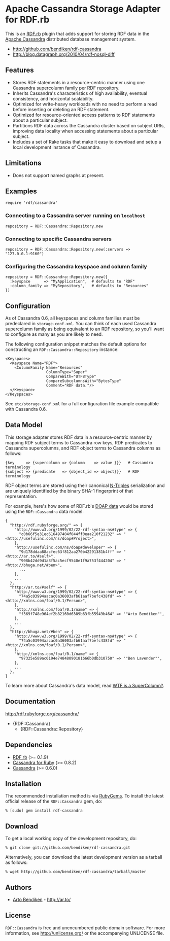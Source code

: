Apache Cassandra Storage Adapter for RDF.rb
===========================================

This is an [RDF.rb][] plugin that adds support for storing RDF data in the
[Apache Cassandra][Cassandra] distributed database management system.

* <http://github.com/bendiken/rdf-cassandra>
* <http://blog.datagraph.org/2010/04/rdf-nosql-diff>

Features
--------

* Stores RDF statements in a resource-centric manner using one Cassandra
  supercolumn family per RDF repository.
* Inherits Cassandra's characteristics of high availability, eventual
  consistency, and horizontal scalability.
* Optimized for write-heavy workloads with no need to perform a read before
  inserting or deleting an RDF statement.
* Optimized for resource-oriented access patterns to RDF statements about a
  particular subject.
* Partitions RDF data across the Cassandra cluster based on subject URIs,
  improving data locality when accessing statements about a particular
  subject.
* Includes a set of Rake tasks that make it easy to download and setup a
  local development instance of Cassandra.

Limitations
-----------

* Does not support named graphs at present.

Examples
--------

    require 'rdf/cassandra'

### Connecting to a Cassandra server running on `localhost`

    repository = RDF::Cassandra::Repository.new

### Connecting to specific Cassandra servers

    repository = RDF::Cassandra::Repository.new(:servers => "127.0.0.1:9160")

### Configuring the Cassandra keyspace and column family

    repository = RDF::Cassandra::Repository.new({
      :keyspace      => "MyApplication",  # defaults to "RDF"
      :column_family => "MyRepository",   # defaults to "Resources"
    })

Configuration
-------------

As of Cassandra 0.6, all keyspaces and column families must be predeclared
in `storage-conf.xml`. You can think of each used Cassandra supercolumn
family as being equivalent to an RDF repository, so you'll want to configure
as many as you are likely to need.

The following configuration snippet matches the default options for constructing
an `RDF::Cassandra::Repository` instance:

    <Keyspaces>
      <Keyspace Name="RDF">
        <ColumnFamily Name="Resources"
                      ColumnType="Super"
                      CompareWith="UTF8Type"
                      CompareSubcolumnsWith="BytesType"
                      Comment="RDF data."/>
      </Keyspace>
    </Keyspaces>

See `etc/storage-conf.xml` for a full configuration file example compatible
with Cassandra 0.6.

Data Model
----------

This storage adapter stores RDF data in a resource-centric manner by mapping
RDF subject terms to Cassandra row keys, RDF predicates to Cassandra
supercolumns, and RDF object terms to Cassandra columns as follows:

    {key     => {supercolumn => {column    => value }}}   # Cassandra terminology
    {subject => {predicate   => {object_id => object}}}   # RDF terminology

RDF object terms are stored using their canonical [N-Triples][]
serialization and are uniquely identified by the binary SHA-1 fingerprint of
that representation.

For example, here's how some of RDF.rb's [DOAP data][RDF.rb DOAP] would be
stored using the `RDF::Cassandra` data model:

    {
      "http://rdf.rubyforge.org/" => {
        "http://www.w3.org/1999/02/22-rdf-syntax-ns#type" => {
          "c0b66f5e31ec616497404f044ff0eaa210f21232" => "<http://usefulinc.com/ns/doap#Project>",
        },
        "http://usefulinc.com/ns/doap#developer" => {
          "9d178ddaa88acfec63f812aa270b42291381b4ff" => "<http://ar.to/#self>",
          "908b42dd9d1a3f5ac5ecf9540e1f9a753f444204" => "<http://bhuga.net/#ben>",
          ...
        },
        ...
      },
      "http://ar.to/#self" => {
        "http://www.w3.org/1999/02/22-rdf-syntax-ns#type" => {
          "74a5c03994aacac0a36003afb61aaf7befc438fd" => "<http://xmlns.com/foaf/0.1/Person>",
        },
        "http://xmlns.com/foaf/0.1/name" => {
          "f369f748e964ef2b82160d6389b63fb55949b464" => '"Arto Bendiken"',
        },
        ...
      },
      "http://bhuga.net/#ben" => {
        "http://www.w3.org/1999/02/22-rdf-syntax-ns#type" => {
          "74a5c03994aacac0a36003afb61aaf7befc438fd" => "<http://xmlns.com/foaf/0.1/Person>",
        },
        "http://xmlns.com/foaf/0.1/name" => {
          "97325e589ac0194e74848090181b66b0db310750" => '"Ben Lavender"',
        },
        ...
      },
    }

To learn more about Cassandra's data model, read [WTF is a SuperColumn?][WTF].

Documentation
-------------

<http://rdf.rubyforge.org/cassandra/>

* {RDF::Cassandra}
  * {RDF::Cassandra::Repository}

Dependencies
------------

* [RDF.rb](http://rubygems.org/gems/rdf) (>= 0.1.9)
* [Cassandra for Ruby](http://rubygems.org/gems/cassandra) (>= 0.8.2)
* [Cassandra][] (>= 0.6.0)

Installation
------------

The recommended installation method is via [RubyGems](http://rubygems.org/).
To install the latest official release of the `RDF::Cassandra` gem, do:

    % [sudo] gem install rdf-cassandra

Download
--------

To get a local working copy of the development repository, do:

    % git clone git://github.com/bendiken/rdf-cassandra.git

Alternatively, you can download the latest development version as a tarball
as follows:

    % wget http://github.com/bendiken/rdf-cassandra/tarball/master

Authors
-------

* [Arto Bendiken](mailto:arto.bendiken@gmail.com) - <http://ar.to/>

License
-------

`RDF::Cassandra` is free and unencumbered public domain software. For more
information, see <http://unlicense.org/> or the accompanying UNLICENSE file.

[RDF.rb]:      http://rdf.rubyforge.org/
[RDF.rb DOAP]: http://rdf.rubyforge.org/doap.ttl
[Cassandra]:   http://cassandra.apache.org/
[N-Triples]:   http://blog.datagraph.org/2010/03/grepping-ntriples
[WTF]:         http://arin.me/blog/wtf-is-a-supercolumn-cassandra-data-model
